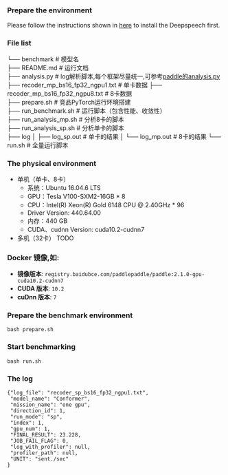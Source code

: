 ### Prepare the environment
Please follow the instructions shown in [here](../../docs/source/install.md) to install the Deepspeech first.

### File list
└── benchmark                  # 模型名  
    ├── README.md              # 运行文档  
    ├── analysis.py        # log解析脚本,每个框架尽量统一,可参考[paddle的analysis.py](https://github.com/mmglove/benchmark/blob/jp_0907/scripts/analysis.py)  
    ├── recoder_mp_bs16_fp32_ngpu1.txt  # 单卡数据
    ├── recoder_mp_bs16_fp32_ngpu8.txt  # 8卡数据  
    ├── prepare.sh             #  竞品PyTorch运行环境搭建  
    ├── run_benchmark.sh       # 运行脚本（包含性能、收敛性）  
    ├── run_analysis_mp.sh     # 分析8卡的脚本  
    ├── run_analysis_sp.sh     # 分析单卡的脚本  
    ├── log
    │     ├── log_sp.out    # 单卡的结果
    │     └── log_mp.out    # 8卡的结果
    └── run.sh         # 全量运行脚本


### The physical environment
- 单机（单卡、8卡）
  - 系统：Ubuntu 16.04.6 LTS
  - GPU：Tesla V100-SXM2-16GB * 8
  - CPU：Intel(R) Xeon(R) Gold 6148 CPU @ 2.40GHz * 96
  - Driver Version: 440.64.00
  - 内存：440 GB
  - CUDA、cudnn Version: cuda10.2-cudnn7
- 多机（32卡） TODO

### Docker 镜像,如:

- **镜像版本**: `registry.baidubce.com/paddlepaddle/paddle:2.1.0-gpu-cuda10.2-cudnn7`  
- **CUDA 版本**: `10.2`
- **cuDnn 版本**: `7`

### Prepare the benchmark environment
```
bash prepare.sh
```

### Start benchmarking
```
bash run.sh
```

### The log
```
{"log_file": "recoder_sp_bs16_fp32_ngpu1.txt",
 "model_name": "Conformer",
 "mission_name": "one gpu",
 "direction_id": 1,
 "run_mode": "sp",
 "index": 1,
 "gpu_num": 1,
 "FINAL_RESULT": 23.228,
 "JOB_FAIL_FLAG": 0,
 "log_with_profiler": null,
 "profiler_path": null,
 "UNIT": "sent./sec"
}
```
